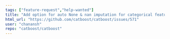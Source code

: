 ```yaml
---
tags: ["feature-request","help-wanted"]
title: "Add option for auto None & nan imputation for categorical features"
html_url: "https://github.com/catboost/catboost/issues/571"
user: "chanansh"
repo: "catboost/catboost"
---
```


